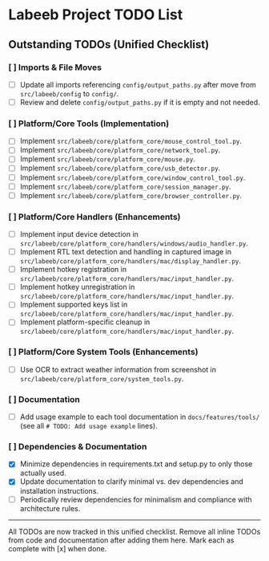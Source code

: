 # Labeeb Project TODO List

## Outstanding TODOs (Unified Checklist)

### [ ] Imports & File Moves
- [ ] Update all imports referencing `config/output_paths.py` after move from `src/labeeb/config` to `config/`.
- [ ] Review and delete `config/output_paths.py` if it is empty and not needed.

### [ ] Platform/Core Tools (Implementation)
- [ ] Implement `src/labeeb/core/platform_core/mouse_control_tool.py`.
- [ ] Implement `src/labeeb/core/platform_core/network_tool.py`.
- [ ] Implement `src/labeeb/core/platform_core/mouse.py`.
- [ ] Implement `src/labeeb/core/platform_core/usb_detector.py`.
- [ ] Implement `src/labeeb/core/platform_core/window_control_tool.py`.
- [ ] Implement `src/labeeb/core/platform_core/session_manager.py`.
- [ ] Implement `src/labeeb/core/platform_core/browser_controller.py`.

### [ ] Platform/Core Handlers (Enhancements)
- [ ] Implement input device detection in `src/labeeb/core/platform_core/handlers/windows/audio_handler.py`.
- [ ] Implement RTL text detection and handling in captured image in `src/labeeb/core/platform_core/handlers/mac/display_handler.py`.
- [ ] Implement hotkey registration in `src/labeeb/core/platform_core/handlers/mac/input_handler.py`.
- [ ] Implement hotkey unregistration in `src/labeeb/core/platform_core/handlers/mac/input_handler.py`.
- [ ] Implement supported keys list in `src/labeeb/core/platform_core/handlers/mac/input_handler.py`.
- [ ] Implement platform-specific cleanup in `src/labeeb/core/platform_core/handlers/mac/input_handler.py`.

### [ ] Platform/Core System Tools (Enhancements)
- [ ] Use OCR to extract weather information from screenshot in `src/labeeb/core/platform_core/system_tools.py`.

### [ ] Documentation
- [ ] Add usage example to each tool documentation in `docs/features/tools/` (see all `# TODO: Add usage example` lines).

### [ ] Dependencies & Documentation
- [x] Minimize dependencies in requirements.txt and setup.py to only those actually used.
- [x] Update documentation to clarify minimal vs. dev dependencies and installation instructions.
- [ ] Periodically review dependencies for minimalism and compliance with architecture rules.

---

All TODOs are now tracked in this unified checklist. Remove all inline TODOs from code and documentation after adding them here. Mark each as complete with [x] when done.
